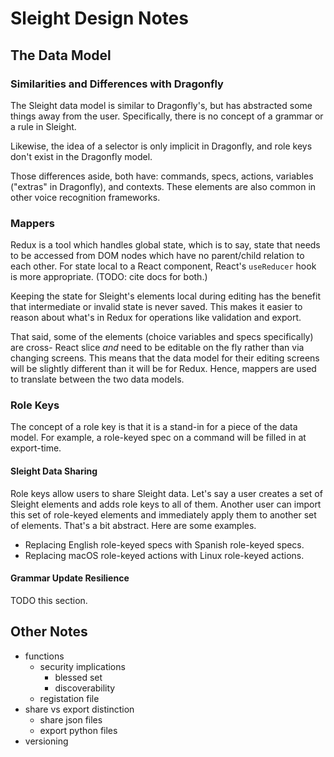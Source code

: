 # Sleight Design Notes

## The Data Model

### Similarities and Differences with Dragonfly

The Sleight data model is similar to Dragonfly's, but has abstracted some things away from the user. Specifically, there is no concept of a grammar or a rule in Sleight.

Likewise, the idea of a selector is only implicit in Dragonfly, and role keys don't exist in the Dragonfly model.

Those differences aside, both have: commands, specs, actions, variables ("extras" in Dragonfly), and contexts. These elements are also common in other voice recognition frameworks.

### Mappers

Redux is a tool which handles global state, which is to say, state that needs to be accessed from DOM nodes which have no parent/child relation to each other. For state local to a React component, React's `useReducer` hook is more appropriate. (TODO: cite docs for both.)

Keeping the state for Sleight's elements local during editing has the benefit that intermediate or invalid state is never saved. This makes it easier to reason about what's in Redux for operations like validation and export.

That said, some of the elements (choice variables and specs specifically) are cross- React slice _and_ need to be editable on the fly rather than via changing screens. This means that the data model for their editing screens will be slightly different than it will be for Redux. Hence, mappers are used to translate between the two data models.

### Role Keys

The concept of a role key is that it is a stand-in for a piece of the data model. For example, a role-keyed spec on a command will be filled in at export-time.

#### Sleight Data Sharing

Role keys allow users to share Sleight data. Let's say a user creates a set of Sleight elements and adds role keys to all of them. Another user can import this set of role-keyed elements and immediately apply them to another set of elements. That's a bit abstract. Here are some examples.

- Replacing English role-keyed specs with Spanish role-keyed specs.
- Replacing macOS role-keyed actions with Linux role-keyed actions.

#### Grammar Update Resilience

TODO this section.

## Other Notes

- functions
  - security implications
    - blessed set
    - discoverability
  - registation file
- share vs export distinction
  - share json files
  - export python files
- versioning
